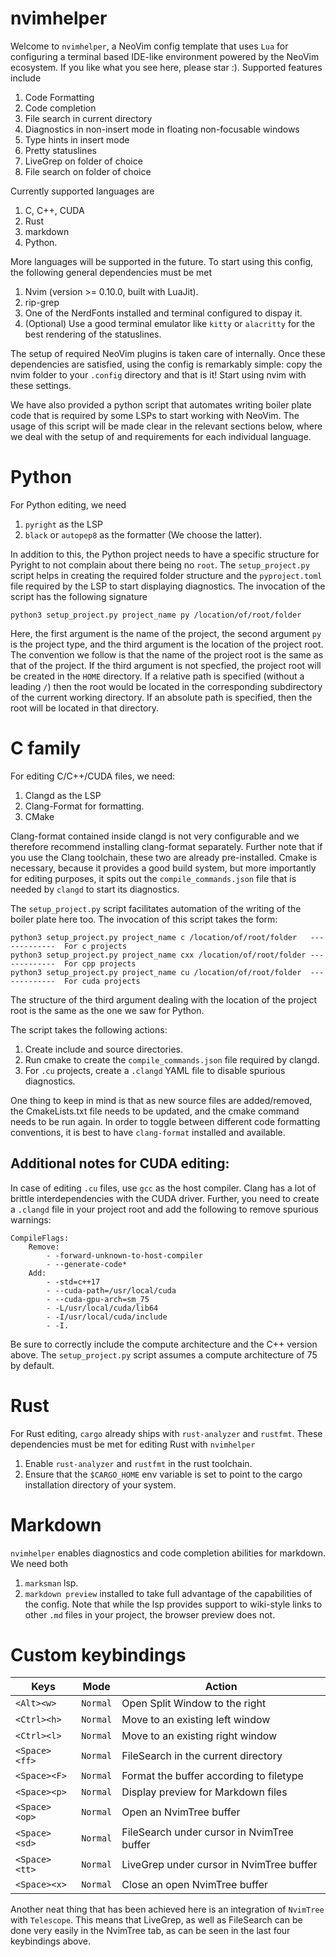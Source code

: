 # nvimhelper
Welcome to `nvimhelper`, a NeoVim config template that uses `Lua` for configuring a terminal based IDE-like environment powered by the NeoVim ecosystem. If you like what you see here, please star :). Supported features include 

1. Code Formatting 
2. Code completion 
3. File search in current directory
4. Diagnostics in non-insert mode in floating non-focusable windows
5. Type hints in insert mode
6. Pretty statuslines
7. LiveGrep on folder of choice 
8. File search on folder of choice 

Currently supported languages are 

1. C, C++, CUDA
2. Rust 
3. markdown
4. Python.

More languages will be supported in the future. To start using this config, the following general dependencies must be met 

1. Nvim (version >= 0.10.0, built with LuaJit).
2. rip-grep
3. One of the NerdFonts installed and terminal configured to dispay it.
4. (Optional) Use a good terminal emulator like `kitty` or `alacritty` for the best rendering of the statuslines.

The setup of required NeoVim plugins is taken care of internally. Once these dependencies are satisfied, using the config is remarkably simple: copy the nvim folder to your `.config` directory and that is it! Start using nvim with these settings. 

We have also provided a python script that automates writing boiler plate code that is required by some LSPs to start working with NeoVim. The usage of this script will be made clear in the relevant sections below, where we deal with the setup of and requirements for each individual language.

# Python 
For Python editing, we need 

1. `pyright` as the LSP 
2. `black` or `autopep8` as the formatter (We choose the latter).

In addition to this, the Python project needs to have a specific structure for Pyright to not complain about there being no `root`. The `setup_project.py` script helps in creating the required folder structure and the `pyproject.toml` file required by the LSP to start displaying diagnostics. The invocation of the script has the following signature
```
python3 setup_project.py project_name py /location/of/root/folder 
```
Here, the first argument is the name of the project, the second argument `py` is the project type, and the third argument is the location of the project root. The convention we follow is that the name of the project root is the same as that of the project. If the third argument is not specfied, the project root will be created in the `HOME` directory. If a relative path is specified (without a leading `/`) then the root would be located in the corresponding subdirectory of the current working directory. If an absolute path is specified, then the root will be located in that directory. 

# C family

For editing C/C++/CUDA files, we need:

1. Clangd as the LSP
2. Clang-Format for formatting.
3. CMake 

Clang-format contained inside clangd is not very configurable and we therefore recommend installing clang-format separately. Further note that if you use the Clang toolchain, these two are already pre-installed. Cmake is necessary, because it provides a good build system, but more importantly for editing purposes, it spits out the `compile_commands.json` file that is needed by `clangd` to start its diagnostics.

The `setup_project.py` script facilitates automation of the writing of the boiler plate here too. The invocation of this script takes the form:

```
python3 setup_project.py project_name c /location/of/root/folder   -------------  For c projects 
python3 setup_project.py project_name cxx /location/of/root/folder -------------  For cpp projects 
python3 setup_project.py project_name cu /location/of/root/folder  -------------  For cuda projects
```
The structure of the third argument dealing with the location of the project root is the same as the one we saw for Python.

The script takes the following actions:

1. Create include and source directories.
2. Run cmake to create the `compile_commands.json` file required by clangd.
3. For `.cu` projects, create a `.clangd` YAML file to disable spurious diagnostics.

One thing to keep in mind is that as new source files are added/removed, the CmakeLists.txt file needs to be updated, and the cmake command needs to be run again. In order to toggle between different code formatting conventions, it is best to have `clang-format` installed and available. 

## Additional notes for CUDA editing:

In case of editing `.cu` files, use `gcc` as the host compiler. Clang has a lot of brittle interdependencies with the CUDA driver. Further, you need to create a `.clangd` file in your project root and add the following to remove spurious warnings:
```
CompileFlags:
    Remove:
        - -forward-unknown-to-host-compiler
        - --generate-code*
    Add:
        - -std=c++17
        - --cuda-path=/usr/local/cuda 
        - --cuda-gpu-arch=sm_75
        - -L/usr/local/cuda/lib64
        - -I/usr/local/cuda/include
        - -I.
```

Be sure to correctly include the compute architecture and the C++ version above. The `setup_project.py` script assumes a compute architecture of 75 by default.

# Rust 

For Rust editing, `cargo` already ships with `rust-analyzer` and `rustfmt`. These dependencies must be met for editing Rust with `nvimhelper`

1. Enable `rust-analyzer` and `rustfmt` in the rust toolchain. 
2. Ensure that the `$CARGO_HOME` env variable is set to point to the cargo installation directory of your system.

# Markdown
`nvimhelper` enables diagnostics and code completion abilities for markdown. We need both
1. `marksman` lsp. 
2. `markdown preview`
installed to take full advantage of the capabilities of the config. Note that while the lsp provides support to wiki-style links to other `.md` files in your project, the browser preview does not. 

# Custom keybindings

|   Keys    |     Mode  |Action               |
|-----------|----------|---------------------|
|`<Alt><w>`|`Normal`|Open Split Window to the right |   
|`<Ctrl><h>`|`Normal`|Move to an existing left window|
|`<Ctrl><l>`|`Normal`|Move to an existing right window |
|`<Space><ff>`|`Normal`|FileSearch in the current directory|
|`<Space><F>`|`Normal`|Format the buffer according to filetype|
|`<Space><p>`|`Normal`|Display preview for Markdown files|
|`<Space><op>`|`Normal`|Open an NvimTree buffer|
|`<Space><sd>`|`Normal`|FileSearch under cursor in NvimTree buffer|
|`<Space><tt>`|`Normal`|LiveGrep under cursor in NvimTree buffer|
|`<Space><x>`|`Normal`|Close an open NvimTree buffer|

Another neat thing that has been achieved here is an integration of `NvimTree` with `Telescope`. This means that LiveGrep, as well as FileSearch can be done very easily in the NvimTree tab, as can be seen in the last four keybindings above. 
